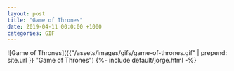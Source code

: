 ```yaml
---
layout: post
title: "Game of Thrones"
date: 2019-04-11 00:0:00 +1000
categories: GIF
---
```


![Game of Thrones]({{"/assets/images/gifs/game-of-thrones.gif" | prepend: site.url }}
"Game of Thrones") {%- include default/jorge.html -%}
